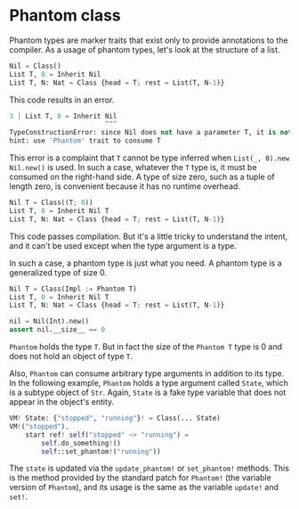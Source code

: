 # Phantom class

Phantom types are marker traits that exist only to provide annotations to the compiler.
As a usage of phantom types, let's look at the structure of a list.

```python
Nil = Class()
List T, 0 = Inherit Nil
List T, N: Nat = Class {head = T; rest = List(T, N-1)}
```

This code results in an error.

```python
3 | List T, 0 = Inherit Nil
                        ^^^
TypeConstructionError: since Nil does not have a parameter T, it is not possible to construct List(T, 0) with Nil
hint: use 'Phantom' trait to consume T
```

This error is a complaint that `T` cannot be type inferred when `List(_, 0).new Nil.new()` is used.
In such a case, whatever the `T` type is, it must be consumed on the right-hand side. A type of size zero, such as a tuple of length zero, is convenient because it has no runtime overhead.

```python
Nil T = Class((T; 0))
List T, 0 = Inherit Nil T
List T, N: Nat = Class {head = T; rest = List(T, N-1)}
```

This code passes compilation. But it's a little tricky to understand the intent, and it can't be used except when the type argument is a type.

In such a case, a phantom type is just what you need. A phantom type is a generalized type of size 0.

```python
Nil T = Class(Impl := Phantom T)
List T, 0 = Inherit Nil T
List T, N: Nat = Class {head = T; rest = List(T, N-1)}

nil = Nil(Int).new()
assert nil.__size__ == 0
```

`Phantom` holds the type `T`. But in fact the size of the `Phantom T` type is 0 and does not hold an object of type `T`.

Also, `Phantom` can consume arbitrary type arguments in addition to its type. In the following example, `Phantom` holds a type argument called `State`, which is a subtype object of `Str`.
Again, `State` is a fake type variable that does not appear in the object's entity.

```python
VM! State: {"stopped", "running"}! = Class(... State)
VM!("stopped").
    start ref! self("stopped" ~> "running") =
        self.do_something!()
        self::set_phantom!("running"))
```

The `state` is updated via the `update_phantom!` or `set_phantom!` methods.
This is the method provided by the standard patch for `Phantom!` (the variable version of `Phantom`), and its usage is the same as the variable `update!` and `set!`.
